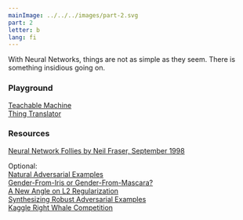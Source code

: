 ```yaml
---
mainImage: ../../../images/part-2.svg
part: 2
letter: b
lang: fi
---
```


<div class="content">

With Neural Networks, things are not as simple as they seem. There is something insidious going on. 

### Playground
[Teachable Machine](https://teachablemachine.withgoogle.com/)<br>
[Thing Translator](https://thing-translator.appspot.com/)

### Resources
[Neural Network Follies by Neil Fraser, September 1998 ](https://neil.fraser.name/writing/tank/)

Optional:<br>
[Natural Adversarial Examples](https://arxiv.org/pdf/1907.07174.pdf)<br>
[Gender-From-Iris or Gender-From-Mascara?](https://arxiv.org/pdf/1702.01304.pdf)<br>
[A New Angle on L2 Regularization](https://thomas-tanay.github.io/post--L2-regularization/)<br>
[Synthesizing Robust Adversarial Examples](https://arxiv.org/pdf/1707.07397.pdf)<br>
[Kaggle Right Whale Competition](https://felixlaumon.github.io/2015/01/08/kaggle-right-whale.html)<br>

</div>
